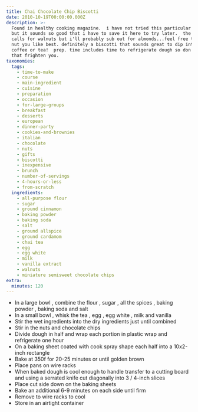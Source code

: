 ```yaml
---
title: Chai Chocolate Chip Biscotti
date: 2010-10-19T00:00:00.000Z
description: >-
  Found in healthy cooking magazine.  i have not tried this particular recipe
  but it sounds so good that i have to save it here to try later.  the recipe
  calls for walnuts but i'll probably sub out for almonds...feel free to use the
  nut you like best. definitely a biscotti that sounds great to dip into my
  coffee or tea!  prep. time includes time to refrigerate dough so don't let
  that frighten you.
taxonomies:
  tags:
    - time-to-make
    - course
    - main-ingredient
    - cuisine
    - preparation
    - occasion
    - for-large-groups
    - breakfast
    - desserts
    - european
    - dinner-party
    - cookies-and-brownies
    - italian
    - chocolate
    - nuts
    - gifts
    - biscotti
    - inexpensive
    - brunch
    - number-of-servings
    - 4-hours-or-less
    - from-scratch
  ingredients:
    - all-purpose flour
    - sugar
    - ground cinnamon
    - baking powder
    - baking soda
    - salt
    - ground allspice
    - ground cardamom
    - chai tea
    - egg
    - egg white
    - milk
    - vanilla extract
    - walnuts
    - miniature semisweet chocolate chips
extra:
  minutes: 120
---
```

 - In a large bowl , combine the flour , sugar , all the spices , baking powder , baking soda and salt
 - In a small bowl , whisk the tea , egg , egg white , milk and vanilla
 - Stir the wet ingredients into the dry ingredients just until combined
 - Stir in the nuts and chocolate chips
 - Divide dough in half and wrap each portion in plastic wrap and refrigerate one hour
 - On a baking sheet coated with cook spray shape each half into a 10x2-inch rectangle
 - Bake at 350f for 20-25 minutes or until golden brown
 - Place pans on wire racks
 - When baked dough is cool enough to handle transfer to a cutting board and using a serrated knife cut diagonally into 3 / 4-inch slices
 - Place cut side down on the baking sheets
 - Bake an additional 6-9 minutes on each side until firm
 - Remove to wire racks to cool
 - Store in an airtight container
